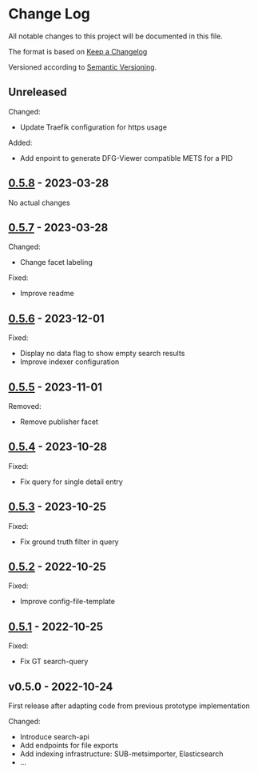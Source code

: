 Change Log
==========

All notable changes to this project will be documented in this file.

The format is based on [Keep a Changelog](http://keepachangelog.com/)

Versioned according to [Semantic Versioning](http://semver.org/).


## Unreleased

Changed:
  * Update Traefik configuration for https usage

Added:
  * Add enpoint to generate DFG-Viewer compatible METS for a PID


## [0.5.8] - 2023-03-28

No actual changes


## [0.5.7] - 2023-03-28

Changed:
  * Change facet labeling

Fixed:
  * Improve readme


## [0.5.6] - 2023-12-01

Fixed:
  * Display no data flag to show empty search results
  * Improve indexer configuration


## [0.5.5] - 2023-11-01

Removed:
  * Remove publisher facet


## [0.5.4] - 2023-10-28

Fixed:
  * Fix query for single detail entry


## [0.5.3] - 2023-10-25

Fixed:
  * Fix ground truth filter in query


## [0.5.2] - 2022-10-25

Fixed:
  * Improve config-file-template


## [0.5.1] - 2022-10-25

Fixed:
  * Fix GT search-query


## v0.5.0  - 2022-10-24

First release after adapting code from previous prototype implementation

Changed:
  * Introduce search-api
  * Add endpoints for file exports
  * Add indexing infrastructure: SUB-metsimporter, Elasticsearch
  * ...


<!-- link-labels -->
[Unreleased]: ../../compare/v0.5.8...HEAD
[0.5.8]: ../../compare/v0.5.7...v0.5.8
[0.5.7]: ../../compare/v0.5.6...v0.5.7
[0.5.6]: ../../compare/v0.5.5...v0.5.6
[0.5.5]: ../../compare/v0.5.4...v0.5.5
[0.5.4]: ../../compare/v0.5.3...v0.5.4
[0.5.3]: ../../compare/v0.5.2...v0.5.3
[0.5.2]: ../../compare/v0.5.1...v0.5.2
[0.5.1]: ../../compare/v0.5.0...v0.5.1
